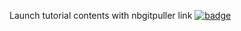 Launch tutorial contents with nbgitpuller link
[![badge](https://img.shields.io/static/v1.svg?logo=Jupyter&label=Pangeo+Binder&message=GCE+us-central1&color=blue)](https://binder.pangeo.io/v2/gh/scottyhq/pangeodev-binder/master?urlpath=git-pull?repo=https%3A%2F%2Fgithub.com%2Fpangeo-gallery%2Fexample-gallery&urlpath=lab%2Ftree%2Fexample-gallery%2F)

